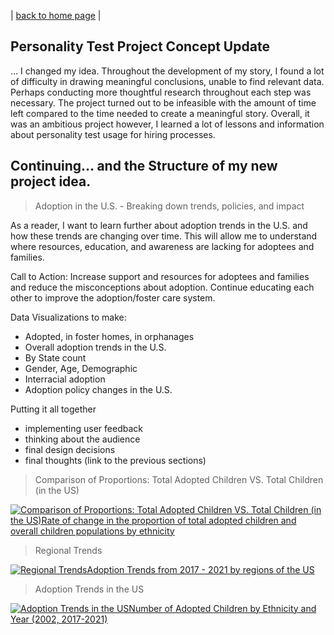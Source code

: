 | [back to home page](https://ellenasakai.github.io/sakaiportfolio/) |

## Personality Test Project Concept Update
... I changed my idea. Throughout the development of my story, I found a lot of difficulty in drawing meaningful conclusions, unable to find relevant data. Perhaps conducting more thoughtful research throughout each step was necessary. The project turned out to be infeasible with the amount of time left compared to the time needed to create a meaningful story. Overall, it was an ambitious project however, I learned a lot of lessons and information about personality test usage for hiring processes. 

## Continuing... and the Structure of my new project idea. 

> Adoption in the U.S. - Breaking down trends, policies, and impact

As a reader, I want to learn further about adoption trends in the U.S. and how these trends are changing over time. This will allow me to understand where resources, education, and awareness are lacking for adoptees and families.

Call to Action: Increase support and resources for adoptees and families and reduce the misconceptions about adoption. Continue educating each other to improve the adoption/foster care system.

Data Visualizations to make:
- Adopted, in foster homes, in orphanages
- Overall adoption trends in the U.S.
- By State count
- Gender, Age, Demographic
- Interracial adoption
- Adoption policy changes in the U.S.

Putting it all together
- implementing user feedback
- thinking about the audience
- final design decisions
- final thoughts (link to the previous sections)

> Comparison of Proportions: Total Adopted Children VS. Total Children (in the US)

<div class='tableauPlaceholder' id='viz1701911429386' style='position: relative'><noscript><a href='#'><img alt='Comparison of Proportions: Total Adopted Children VS. Total Children (in the US)Rate of change in the proportion of total adopted children and overall children populations by ethnicity ' src='https:&#47;&#47;public.tableau.com&#47;static&#47;images&#47;ad&#47;adoption5&#47;Comparison&#47;1_rss.png' style='border: none' /></a></noscript><object class='tableauViz'  style='display:none;'><param name='host_url' value='https%3A%2F%2Fpublic.tableau.com%2F' /> <param name='embed_code_version' value='3' /> <param name='site_root' value='' /><param name='name' value='adoption5&#47;Comparison' /><param name='tabs' value='no' /><param name='toolbar' value='yes' /><param name='static_image' value='https:&#47;&#47;public.tableau.com&#47;static&#47;images&#47;ad&#47;adoption5&#47;Comparison&#47;1.png' /> <param name='animate_transition' value='yes' /><param name='display_static_image' value='yes' /><param name='display_spinner' value='yes' /><param name='display_overlay' value='yes' /><param name='display_count' value='yes' /><param name='language' value='en-US' /><param name='filter' value='publish=yes' /></object></div>              
<script type='text/javascript'>                   
  var divElement = document.getElementById('viz1701911429386');               
  var vizElement = divElement.getElementsByTagName('object')[0];                  
  vizElement.style.width='100%';vizElement.style.height=(divElement.offsetWidth*0.75)+'px';        
  var scriptElement = document.createElement('script');                   
  scriptElement.src = 'https://public.tableau.com/javascripts/api/viz_v1.js';              
  vizElement.parentNode.insertBefore(scriptElement, vizElement);             
</script>


> Regional Trends

<div class='tableauPlaceholder' id='viz1701910580110' style='position: relative'><noscript><a href='#'><img alt='Regional TrendsAdoption Trends from 2017 - 2021 by regions of the US ' src='https:&#47;&#47;public.tableau.com&#47;static&#47;images&#47;ad&#47;adoption3&#47;RegionalTrends&#47;1_rss.png' style='border: none' /></a></noscript><object class='tableauViz'  style='display:none;'><param name='host_url' value='https%3A%2F%2Fpublic.tableau.com%2F' /> <param name='embed_code_version' value='3' /> <param name='site_root' value='' /><param name='name' value='adoption3&#47;RegionalTrends' /><param name='tabs' value='no' /><param name='toolbar' value='yes' /><param name='static_image' value='https:&#47;&#47;public.tableau.com&#47;static&#47;images&#47;ad&#47;adoption3&#47;RegionalTrends&#47;1.png' /> <param name='animate_transition' value='yes' /><param name='display_static_image' value='yes' /><param name='display_spinner' value='yes' /><param name='display_overlay' value='yes' /><param name='display_count' value='yes' /><param name='language' value='en-US' /><param name='filter' value='publish=yes' /></object></div>             
<script type='text/javascript'>                  
  var divElement = document.getElementById('viz1701910580110');                  
  var vizElement = divElement.getElementsByTagName('object')[0];                   
  vizElement.style.width='100%';vizElement.style.height=(divElement.offsetWidth*0.75)+'px';           
  var scriptElement = document.createElement('script');                 
  scriptElement.src = 'https://public.tableau.com/javascripts/api/viz_v1.js';             
  vizElement.parentNode.insertBefore(scriptElement, vizElement);              
</script>



> Adoption Trends in the US

<div class='tableauPlaceholder' id='viz1701911020218' style='position: relative'><noscript><a href='#'><img alt='Adoption Trends in the USNumber of Adopted Children by Ethnicity and Year (2002, 2017-2021) ' src='https:&#47;&#47;public.tableau.com&#47;static&#47;images&#47;ad&#47;adoption4&#47;NumberofAdoptedChildrenbyEthnicityandYear&#47;1_rss.png' style='border: none' /></a></noscript><object class='tableauViz'  style='display:none;'><param name='host_url' value='https%3A%2F%2Fpublic.tableau.com%2F' /> <param name='embed_code_version' value='3' /> <param name='site_root' value='' /><param name='name' value='adoption4&#47;NumberofAdoptedChildrenbyEthnicityandYear' /><param name='tabs' value='no' /><param name='toolbar' value='yes' /><param name='static_image' value='https:&#47;&#47;public.tableau.com&#47;static&#47;images&#47;ad&#47;adoption4&#47;NumberofAdoptedChildrenbyEthnicityandYear&#47;1.png' /> <param name='animate_transition' value='yes' /><param name='display_static_image' value='yes' /><param name='display_spinner' value='yes' /><param name='display_overlay' value='yes' /><param name='display_count' value='yes' /><param name='language' value='en-US' /><param name='filter' value='publish=yes' /></object></div>               
<script type='text/javascript'>                   
  var divElement = document.getElementById('viz1701911020218');                
  var vizElement = divElement.getElementsByTagName('object')[0];                   
  vizElement.style.width='100%';vizElement.style.height=(divElement.offsetWidth*0.75)+'px';               
  var scriptElement = document.createElement('script');                   
  scriptElement.src = 'https://public.tableau.com/javascripts/api/viz_v1.js';                  
  vizElement.parentNode.insertBefore(scriptElement, vizElement);            
</script>




